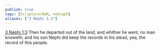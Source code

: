 ```yaml
---
publish: true
tags: [Scripture/BoM, noGraph]
aliases: ["3 Nephi 1:3"]
---
```

[3 Nephi 1:3](https://churchofjesuschrist.org/study/scriptures/bofm/3-ne/1?lang=eng&id=p3#p3) Then he departed out of the land, and whither he went, no man knoweth; and his son Nephi did keep the records in his stead, yea, the record of this people.
